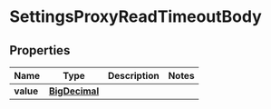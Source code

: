 # SettingsProxyReadTimeoutBody

## Properties
Name | Type | Description | Notes
------------ | ------------- | ------------- | -------------
**value** | [**BigDecimal**](BigDecimal.md) |  | 
